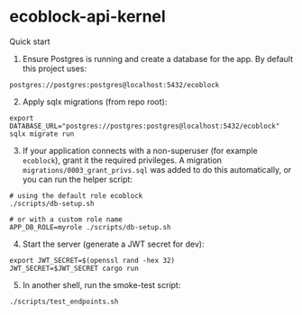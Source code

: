 # ecoblock-api-kernel

Quick start
1. Ensure Postgres is running and create a database for the app. By default this project uses:

```
postgres://postgres:postgres@localhost:5432/ecoblock
```

2. Apply sqlx migrations (from repo root):

```
export DATABASE_URL="postgres://postgres:postgres@localhost:5432/ecoblock"
sqlx migrate run
```

3. If your application connects with a non-superuser (for example `ecoblock`), grant it the required privileges. A migration `migrations/0003_grant_privs.sql` was added to do this automatically, or you can run the helper script:

```
# using the default role ecoblock
./scripts/db-setup.sh

# or with a custom role name
APP_DB_ROLE=myrole ./scripts/db-setup.sh
```

4. Start the server (generate a JWT secret for dev):

```
export JWT_SECRET=$(openssl rand -hex 32)
JWT_SECRET=$JWT_SECRET cargo run
```

5. In another shell, run the smoke-test script:

```
./scripts/test_endpoints.sh
```
